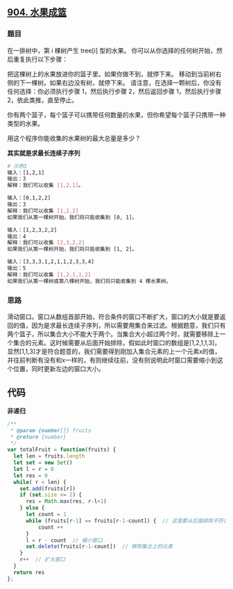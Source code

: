 ## [904. 水果成篮](https://leetcode-cn.com/problems/fruit-into-baskets/)
### 题目
在一排树中，第 i 棵树产生 tree[i] 型的水果。
你可以从你选择的任何树开始，然后重复执行以下步骤：

把这棵树上的水果放进你的篮子里。如果你做不到，就停下来。
移动到当前树右侧的下一棵树。如果右边没有树，就停下来。
请注意，在选择一颗树后，你没有任何选择：你必须执行步骤 1，然后执行步骤 2，然后返回步骤 1，然后执行步骤 2，依此类推，直至停止。

你有两个篮子，每个篮子可以携带任何数量的水果，但你希望每个篮子只携带一种类型的水果。

用这个程序你能收集的水果树的最大总量是多少？

**其实就是求最长连续子序列**

```sh
# 示例1
输入：[1,2,1]
输出：3
解释：我们可以收集 [1,2,1]。

输入：[0,1,2,2]
输出：3
解释：我们可以收集 [1,2,2]
如果我们从第一棵树开始，我们将只能收集到 [0, 1]。

输入：[1,2,3,2,2]
输出：4
解释：我们可以收集 [2,3,2,2]
如果我们从第一棵树开始，我们将只能收集到 [1, 2]。

输入：[3,3,3,1,2,1,1,2,3,3,4]
输出：5
解释：我们可以收集 [1,2,1,1,2]
如果我们从第一棵树或第八棵树开始，我们将只能收集到 4 棵水果树。
```
### 思路
滑动窗口。窗口从数组首部开始，符合条件的窗口不断扩大，窗口的大小就是要返回的值，因为是求最长连续子序列，所以需要用集合来过滤。根据题意，我们只有两个篮子，所以集合大小不能大于两个。当集合大小超过两个时，就需要移除上一个集合的元素。这时候需要从后面开始排除，假如此时窗口的数组是[1,2,1,1,3]，显然[1,1,3]才是符合题意的，我们需要得到刚加入集合元素的上一个元素x的值，并往前判断有没有和x一样的，有则继续往前，没有则说明此时窗口需要缩小到这个位置，同时更新左边的窗口大小。
## 代码
**非递归**
```js
/**
 * @param {number[]} fruits
 * @return {number}
 */
var totalFruit = function(fruits) {
  let len = fruits.length
  let set = new Set()
  let l = r = 0
  let res = 0
  while( r < len) {
    set.add(fruits[r])
    if (set.size <= 2) {
      res = Math.max(res, r-l+1)
    } else {
      let count = 1
      while (fruits[r-1] == fruits[r-1-count]) {  // 这里要从后面排除不符合条件的数
          count ++
      }
      l = r - count  // 缩小窗口
      set.delete(fruits[r-1-count])  // 移除集合上的元素
    }
    r++  // 扩大窗口
  }
  return res
};
```

